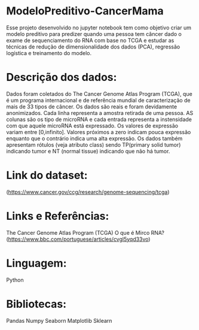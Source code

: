# ModeloPreditivo-CancerMama

Esse projeto desenvolvido no jupyter notebook tem como objetivo criar um modelo preditivo para predizer quando uma pessoa tem câncer dado o exame de sequenciamento do RNA com base no TCGA e
estudar as técnicas de redução de dimensionalidade dos dados (PCA), regressão logística e treinamento do modelo. 

# Descrição dos dados:

Dados foram coletados do The Cancer Genome Atlas Program (TCGA), que é um programa internacional e de referência mundial de
caracterização de mais de 33 tipos de câncer. Os dados são reais e foram devidamente anonimizados. Cada linha representa a
amostra retirada de uma pessoa. AS colunas são os tipo de microRNA e cada entrada representa a instensidade com que aquele
microRNA está expressado. Os valores de expressão variam entre [0,infinito]. Valores próximos a zero indicam pouca expressão
enquanto que o contrário indica uma alta expressão. Os dados também apresentam rótulos (veja atributo class) sendo TP(primary
solid tumor) indicando tumor e NT (normal tissue) indicando que não há tumor.

# Link do dataset: 

(https://www.cancer.gov/ccg/research/genome-sequencing/tcga)

# Links e Referências:

The Cancer Genome Atlas Program (TCGA)
O que é Mirco RNA? (https://www.bbc.com/portuguese/articles/cvgl5yqd33vo)

# Linguagem: 

Python

# Bibliotecas:

Pandas
Numpy
Seaborn
Matplotlib
Sklearn


